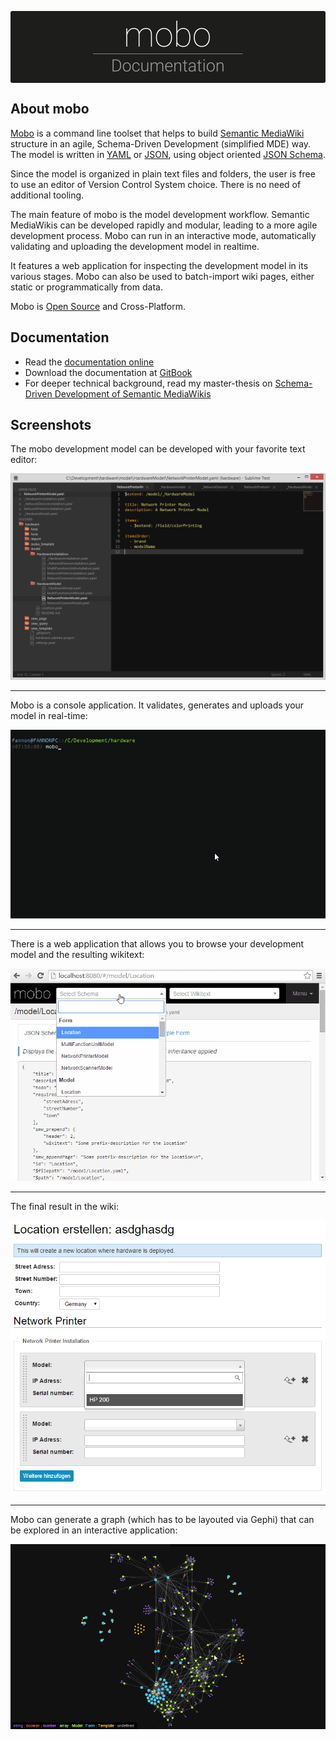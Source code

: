<p align="center" id="documentation-logo" style="background: #1D1D1B; border-radius:3px; padding: 8px 0 4px 0">
    <img src="_img/documentation.png"/>
</p>

## About mobo
[Mobo](https://www.npmjs.com/package/mobo) is a command line toolset that helps to build [Semantic MediaWiki](http://semantic-mediawiki.org/) structure in an agile,
Schema-Driven Development (simplified MDE) way.
The model is written in [YAML](http://yaml.org/) or [JSON](http://json.org/), using object oriented [JSON Schema](http://json-schema.org/).

Since the model is organized in plain text files and folders, the user is free to use an editor of Version Control System choice.
There is no need of additional tooling.

The main feature of mobo is the model development workflow.
Semantic MediaWikis can be developed rapidly and modular, leading to a more agile development process.
Mobo can run in an interactive mode, automatically validating and uploading the development model in realtime.

It features a web application for inspecting the development model in its various stages.
Mobo can also be used to batch-import wiki pages, either static or programmatically from data.

Mobo is [Open Source](https://github.com/Fannon/mobo) and Cross-Platform.

## Documentation
* Read the [documentation online](http://fannon.gitbooks.io/mobo-documentation/content/)
* Download the documentation at [GitBook](https://www.gitbook.com/book/fannon/mobo-documentation)
* For deeper technical background, read my master-thesis on [Schema-Driven Development of Semantic MediaWikis](http://fannon.de/p/Schema-Driven_Development_of_Semantic_MediaWikis.pdf)

## Screenshots
The mobo development model can be developed with your favorite text editor:

![text-editor](/_img/editor.png)

----------------------------------------------------------------

Mobo is a console application. It validates, generates and uploads your model in real-time:

![cli](/_img/mobo-cli.gif)

----------------------------------------------------------------

There is a web application that allows you to browse your development model and the resulting wikitext:

![webapp](/_img/mobo-inspector.gif)

----------------------------------------------------------------

The final result in the wiki:

![forms](/_img/mobo-sf-result.png)

----------------------------------------------------------------

Mobo can generate a graph (which has to be layouted via Gephi) that can be explored in an interactive application:

![graph](/_img/mobo-graphexplorer.gif)
